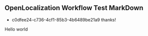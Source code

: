 ## OpenLocalization Workflow Test MarkDown
* c0dfee24-c736-4cf1-85b3-4b6489be21a9 
thanks!

Hello world